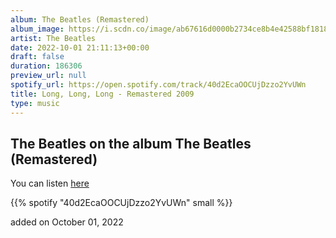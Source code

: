```yaml
---
album: The Beatles (Remastered)
album_image: https://i.scdn.co/image/ab67616d0000b2734ce8b4e42588bf18182a1ad2
artist: The Beatles
date: 2022-10-01 21:11:13+00:00
draft: false
duration: 186306
preview_url: null
spotify_url: https://open.spotify.com/track/40d2EcaOOCUjDzzo2YvUWn
title: Long, Long, Long - Remastered 2009
type: music
---
```



## The Beatles on the album The Beatles (Remastered)

You can listen [here](https://open.spotify.com/track/40d2EcaOOCUjDzzo2YvUWn)

{{% spotify "40d2EcaOOCUjDzzo2YvUWn" small %}}

added on October 01, 2022
